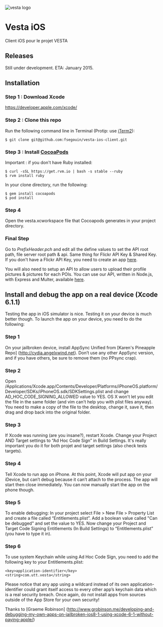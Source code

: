 ![vesta logo](http://oi61.tinypic.com/35iapzp.jpg)

# Vesta iOS

Client iOS pour le projet VESTA

## Releases

Still under development. ETA: January 2015.

## Installation

### Step 1 : Download Xcode
<https://developer.apple.com/xcode/>

### Step 2 : Clone this repo
Run the following command line in Terminal (Protip: use [iTerm2](http://www.iterm2.com/#/section/home)):

	$ git clone git@github.com:fsegouin/vesta-ios-client.git

### Step 3 : Install [CocoaPods](http://cocoapods.org/)

Important : if you don't have Ruby installed:

	$ curl -sSL https://get.rvm.io | bash -s stable --ruby
	$ rvm install ruby

In your clone directory, run the following:

	$ gem install cocoapods
	$ pod install

### Step 4

Open the vesta.xcworkspace file that Cocoapods generates in your project directory.

### Final Step

Go to *PrefixHeader.pch* and edit all the define values to set the API root path, file server root path & api. Same thing for Flickr API Key & Shared Key. If you don't have a Flickr API Key, you need to create an app [here](https://www.flickr.com/services/api/).

You will also need to setup an API to allow users to upload their profile pictures & pictures for each POIs. You can use our API, written in Node.js, with Express and Multer, available [here](https://github.com/fsegouin/vesta-fileserver).

## Install and debug the app on a real device (Xcode 6.1.1)

Testing the app in iOS simulator is nice. Testing it on your device is much better though.
To launch the app on your device, you need to do the following:

### Step 1

On your jailbroken device, install AppSync Unified from [Karen's Pineapple Repo] (http://cydia.angelxwind.net).
Don’t use any other AppSync version, and if you have others, be sure to remove them (no PPsync crap).

### Step 2

Open /Applications/Xcode.app/Contents/Developer/Platforms/iPhoneOS.platform/Developer/SDKs/iPhoneOS.sdk/SDKSettings.plist and change AD_HOC_CODE_SIGNING_ALLOWED value to YES. OS X won't let you edit the file in the same folder (and vim can't help you  with plist files anyway). You need to make a copy of the file to the desktop, change it, save it, then drag and drop back into the original folder.

### Step 3

If Xcode was running (are you insane?), restart Xcode.
Change your Project AND Target settings to “Ad Hoc Code Sign” in Build Settings. It's really important you do it for both projet and target settings (also check tests targets).

### Step 4

Tell Xcode to run app on iPhone. At this point, Xcode will put app on your iDevice, but can’t debug because it can’t attach to the process. The app will start then close immediately. You can now manually start the app on the phone though.

### Step 5
To enable debugging: In your project select File > New File > Property List and create a file called “Entitlements.plist”.
Add a boolean value called "Can be debugged" and set the value to YES.
Now change your Project and Target Code Signing Entitlements (In Build Settings) to “Entitlements.plist” (you have to type it in).

### Step 6
To use system Keychain while using Ad Hoc Code Sign, you need to add the following key to your Entitlements.plist:

	<key>application-identifier</key>
	<string>com.utt.vesta</string>

Please notice that any app using a wildcard instead of its own application-identifier could grant itself access to every other app’s keychain data which is a real security breach.
Once again, do not install apps from sources outside of the App Store for your own security!

Thanks to [Graeme Robinson] (http://www.grobinson.me/developing-and-debugging-my-own-apps-on-jailbroken-ios8-1-using-xcode-6-1-without-paying-apple/)
